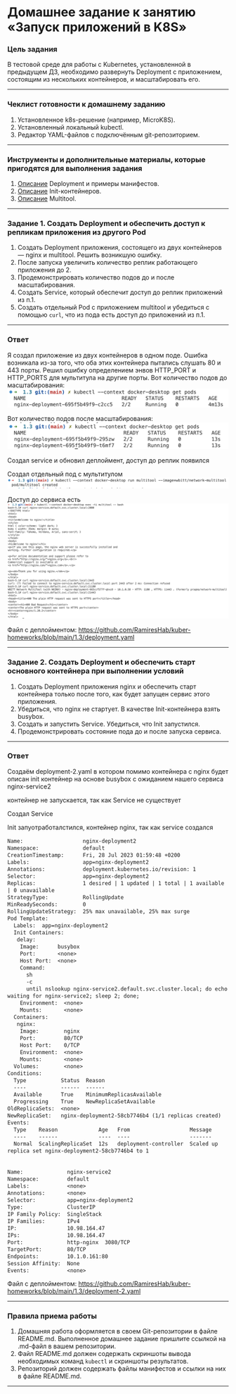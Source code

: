 # Домашнее задание к занятию «Запуск приложений в K8S»

### Цель задания

В тестовой среде для работы с Kubernetes, установленной в предыдущем ДЗ, необходимо развернуть Deployment с приложением, состоящим из нескольких контейнеров, и масштабировать его.

------

### Чеклист готовности к домашнему заданию

1. Установленное k8s-решение (например, MicroK8S).
2. Установленный локальный kubectl.
3. Редактор YAML-файлов с подключённым git-репозиторием.

------

### Инструменты и дополнительные материалы, которые пригодятся для выполнения задания

1. [Описание](https://kubernetes.io/docs/concepts/workloads/controllers/deployment/) Deployment и примеры манифестов.
2. [Описание](https://kubernetes.io/docs/concepts/workloads/pods/init-containers/) Init-контейнеров.
3. [Описание](https://github.com/wbitt/Network-MultiTool) Multitool.

------

### Задание 1. Создать Deployment и обеспечить доступ к репликам приложения из другого Pod

1. Создать Deployment приложения, состоящего из двух контейнеров — nginx и multitool. Решить возникшую ошибку.
2. После запуска увеличить количество реплик работающего приложения до 2.
3. Продемонстрировать количество подов до и после масштабирования.
4. Создать Service, который обеспечит доступ до реплик приложений из п.1.
5. Создать отдельный Pod с приложением multitool и убедиться с помощью `curl`, что из пода есть доступ до приложений из п.1.

------

### Ответ
Я создал приложение из двух контейнеров в одном поде. Ошибка возникала из-за того, что оба этих контейнера пытались слушать 80 и 443 порты. Решил ошибку определением энвов HTTP_PORT и HTTP_PORTS для мультитула на другие порты. 
Вот количество подов до масштабирования:
![Alt text](image.png)

Вот количество подов после масштабирования:
![Alt text](image-1.png)

Создал service и обновил деплоймент, доступ до реплик появился

Создал отдельный под с мультитулом
![Alt text](image-3.png)

Доступ до сервиса есть
![Alt text](image-2.png)

Файл с деплойментом: https://github.com/RamiresHab/kuber-homeworks/blob/main/1.3/deployment.yaml

------

### Задание 2. Создать Deployment и обеспечить старт основного контейнера при выполнении условий

1. Создать Deployment приложения nginx и обеспечить старт контейнера только после того, как будет запущен сервис этого приложения.
2. Убедиться, что nginx не стартует. В качестве Init-контейнера взять busybox.
3. Создать и запустить Service. Убедиться, что Init запустился.
4. Продемонстрировать состояние пода до и после запуска сервиса.

------

### Ответ

Создаём deployment-2.yaml в котором помимо контейнера с nginx будет описан init контейнер на основе busybox с ожиданием нашего сервиса nginx-service2

контейнер не запускается, так как Service не существует

Создал Service

Init запуотработалстился, контейнер nginx, так как service создался

```
Name:                   nginx-deployment2
Namespace:              default
CreationTimestamp:      Fri, 28 Jul 2023 01:59:48 +0200
Labels:                 app=nginx-deployment2
Annotations:            deployment.kubernetes.io/revision: 1
Selector:               app=nginx-deployment2
Replicas:               1 desired | 1 updated | 1 total | 1 available | 0 unavailable
StrategyType:           RollingUpdate
MinReadySeconds:        0
RollingUpdateStrategy:  25% max unavailable, 25% max surge
Pod Template:
  Labels:  app=nginx-deployment2
  Init Containers:
   delay:
    Image:      busybox
    Port:       <none>
    Host Port:  <none>
    Command:
      sh
      -c
      until nslookup nginx-service2.default.svc.cluster.local; do echo waiting for nginx-service2; sleep 2; done;
    Environment:  <none>
    Mounts:       <none>
  Containers:
   nginx:
    Image:        nginx
    Port:         80/TCP
    Host Port:    0/TCP
    Environment:  <none>
    Mounts:       <none>
  Volumes:        <none>
Conditions:
  Type           Status  Reason
  ----           ------  ------
  Available      True    MinimumReplicasAvailable
  Progressing    True    NewReplicaSetAvailable
OldReplicaSets:  <none>
NewReplicaSet:   nginx-deployment2-58cb7746b4 (1/1 replicas created)
Events:
  Type    Reason             Age   From                   Message
  ----    ------             ----  ----                   -------
  Normal  ScalingReplicaSet  12s   deployment-controller  Scaled up replica set nginx-deployment2-58cb7746b4 to 1


Name:              nginx-service2
Namespace:         default
Labels:            <none>
Annotations:       <none>
Selector:          app=nginx-deployment2
Type:              ClusterIP
IP Family Policy:  SingleStack
IP Families:       IPv4
IP:                10.98.164.47
IPs:               10.98.164.47
Port:              http-nginx  3080/TCP
TargetPort:        80/TCP
Endpoints:         10.1.0.161:80
Session Affinity:  None
Events:            <none>
```

Файл с деплойментом: https://github.com/RamiresHab/kuber-homeworks/blob/main/1.3/deployment-2.yaml

------

### Правила приема работы

1. Домашняя работа оформляется в своем Git-репозитории в файле README.md. Выполненное домашнее задание пришлите ссылкой на .md-файл в вашем репозитории.
2. Файл README.md должен содержать скриншоты вывода необходимых команд `kubectl` и скриншоты результатов.
3. Репозиторий должен содержать файлы манифестов и ссылки на них в файле README.md.

------
